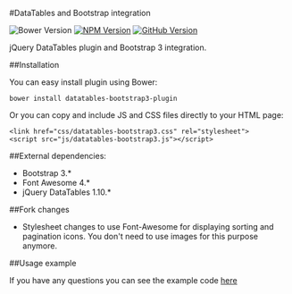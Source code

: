 #DataTables and Bootstrap integration

![Bower Version](http://img.shields.io/bower/v/datatables-bootstrap3-plugin.svg?style=flat-square)
[![NPM Version](http://img.shields.io/npm/v/datatables-bootstrap3-plugin.svg?style=flat-square)](https://www.npmjs.com/package/datatables-bootstrap3-plugin)
[![GitHub Version](http://img.shields.io/github/release/misantron/datatables-bootstrap3-plugin.svg?style=flat-square)](https://github.com/misantron/datatables-bootstrap3-plugin)

jQuery DataTables plugin and Bootstrap 3 integration.

##Installation

You can easy install plugin using Bower:

```
bower install datatables-bootstrap3-plugin
```

Or you can copy and include JS and CSS files directly to your HTML page:

```
<link href="css/datatables-bootstrap3.css" rel="stylesheet">
<script src="js/datatables-bootstrap3.js"></script>
```

##External dependencies:

* Bootstrap 3.*
* Font Awesome 4.*
* jQuery DataTables 1.10.*

##Fork changes

* Stylesheet changes to use Font-Awesome for displaying sorting and pagination icons. You don't need to use images for this purpose anymore.

##Usage example

If you have any questions you can see the example code [here](/example)
